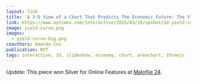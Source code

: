 ```yaml
---
layout: link
title: 'A 3-D View of a Chart That Predicts The Economic Future: The Yield Curve'
link: https://www.nytimes.com/interactive/2015/03/19/upshot/3d-yield-curve-economic-growth.html
image: yield-curve.png
images: 
  - yield-curve-big.png
coauthors: Amanda Cox
publication: NYT
tags: interactive, 3d, slideshow, economy, chart, areachart, threejs
---
```


_Update:_ This piece won Silver for Online Features at [Malofjie 24](https://www.malofiejgraphics.com/wp-content/uploads/2016/03/M24_-AWARDS-LIST_OK.pdf).
